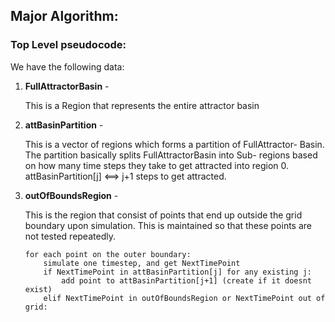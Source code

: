 ##  Major Algorithm:

###   Top Level pseudocode:

We have the following data:

1.  **FullAttractorBasin** -
    
    This is a Region that represents the entire attractor basin

2.  **attBasinPartition** -
    
    This is a vector of regions which forms a partition of FullAttractor-
    Basin.  The partition basically splits  FullAttractorBasin  into Sub-
    regions based on how many  time steps they take to get attracted into
    region 0. attBasinPartition[j] <==> j+1 steps to get attracted.

3.  **outOfBoundsRegion** - 
    
    This is the region that consist of points that end up outside the grid
    boundary upon simulation. This is maintained so that these points are
    not tested repeatedly.

        for each point on the outer boundary:
            simulate one timestep, and get NextTimePoint
            if NextTimePoint in attBasinPartition[j] for any existing j:
                add point to attBasinPartition[j+1] (create if it doesnt exist)
            elif NextTimePoint in outOfBoundsRegion or NextTimePoint out of grid:
